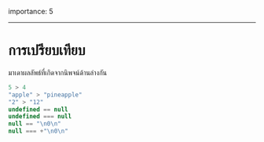 importance: 5

---

# การเปรียบเทียบ

มาเดาผลลัพธ์ที่เกิดจากนิพจน์ด้านล่างกัน

```js no-beautify
5 > 4
"apple" > "pineapple"
"2" > "12"
undefined == null
undefined === null
null == "\n0\n"
null === +"\n0\n"
```

